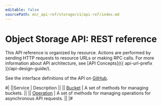 ```yaml
---
editable: false
sourcePath: en/_api-ref/storage/v1/api-ref/index.md
---
```


# Object Storage API: REST reference

This API reference is organized by resource. Actions are performed by sending HTTP requests to resource URLs or making RPC calls. For more information about API architecture, see [API Concepts]({{ api-url-prefix }}/api-design-guide/).

See the interface definitions of the API on [GitHub](https://github.com/yandex-cloud/cloudapi).

#|
||Service | Description ||
|| [Bucket](Bucket/index.md) | A set of methods for managing buckets. ||
|| [Operation](Operation/index.md) | A set of methods for managing operations for asynchronous API requests. ||
|#